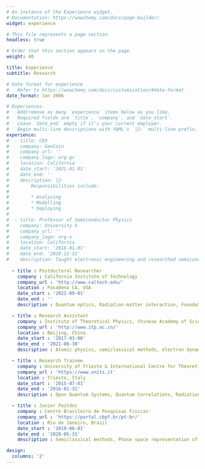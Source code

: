 ```yaml
---
# An instance of the Experience widget.
# Documentation: https://wowchemy.com/docs/page-builder/
widget: experience

# This file represents a page section.
headless: true

# Order that this section appears on the page.
weight: 40

title: Experience
subtitle: Research

# Date format for experience
#   Refer to https://wowchemy.com/docs/customization/#date-format
date_format: Jan 2006

# Experiences.
#   Add/remove as many `experience` items below as you like.
#   Required fields are `title`, `company`, and `date_start`.
#   Leave `date_end` empty if it's your current employer.
#   Begin multi-line descriptions with YAML's `|2-` multi-line prefix.
experience:
#  - title: CEO
#    company: GenCoin
#    company_url: ''
#    company_logo: org-gc
#    location: California
#    date_start: '2021-01-01'
#    date_end: ''
#    description: |2-
#        Responsibilities include:
#        
#        * Analysing
#        * Modelling
#        * Deploying
#
#  - title: Professor of Semiconductor Physics
#    company: University X
#    company_url: ''
#    company_logo: org-x
#    location: California
#    date_start: '2016-01-01'
#    date_end: '2020-12-31'
#    description: Taught electronic engineering and researched semiconductor physics. -->
    
  - title : Postdoctoral Researcher
    company : California Institute of Technology
    company_url : 'http://www.caltech.edu/'
    location : Pasadena CA, USA
    date_start : '2021-09-01'
    date_end : ''
    description : Quantum optics, Radiation-matter interaction, Foundations of quantum mechanics.

  - title : Research Assistant
    company : Institute of Theoretical Physics, Chinese Academy of Sciences
    company_url : 'http://www.itp.ac.cn/'
    location : Beijing, China
    date_start : '2017-03-08'
    date_end : '2021-06-30'
    description : Atomic physics, semiclassical methods, electron dynamics, photodetachment rate and microscopy.

  - title : Research Trainee
    company : University of Trieste & International Centre for Theoretical Physics
    company_url : 'https://www.units.it'
    location : Trieste, Italy
    date_start : '2015-07-01'
    date_end : '2016-01-31'
    description : Open Quantum Systems, Quantum Correlations, Radiation-Matter Interaction, Pump and Probe Experiments.

  - title : Junior Postdoc
    company : Centro Brasileiro de Pesquisas Fisicas'
    company_url : 'https://portal.cbpf.br/pt-br/'
    location : Rio de Janeiro, Brazil
    date_start : '2019-06-01'
    date_end : '2020-05-31'
    description : Semiclassical methods, Phase space representation of quantum dynamics.

design:
  columns: '2'
---
```

